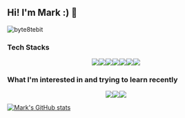 ## Hi! I'm Mark :) 👋

![byte8tebit](https://user-images.githubusercontent.com/46216456/115349164-77da0f80-a1ee-11eb-8b4b-698eaeb7db70.png)

### Tech Stacks

<p align="center">
  <img src="https://img.shields.io/badge/HTML5-E34F26?style=for-the-badge&logo=html5&logoColor=white"/><img src="https://img.shields.io/badge/CSS3-1572B6?style=for-the-badge&logo=css3&logoColor=white"/><img src="https://img.shields.io/badge/Javascript-F7DF1E?style=for-the-badge&logo=Javascript&logoColor=white"/><img src="https://img.shields.io/badge/typescript-3178C6?style=for-the-badge&logo=typescript&logoColor=white"/><img src="https://img.shields.io/badge/ReactJS-61DAFB?style=for-the-badge&logo=React&logoColor=blue"/><img src="https://img.shields.io/badge/redux-764ABC?style=for-the-badge&logo=redux&logoColor=white"/><img src="https://img.shields.io/badge/Angular8-DD0031?style=for-the-badge&logo=Angular&logoColor=white"/>
</p>

### What I'm interested in and trying to learn recently

<p align="center">
  <img src="https://img.shields.io/badge/Node.js-339933?style=for-the-badge&logo=Node.js&logoColor=white"/><img src="https://img.shields.io/badge/AmazonAWS-232F3E?style=for-the-badge&logo=amazon-aws&logoColor=white"/><img src="https://img.shields.io/badge/python-3776AB?style=for-the-badge&logo=python&logoColor=white"/>
</P>

[![Mark's GitHub stats](https://github-readme-stats.vercel.app/api?username=mark-yoo&show_icons=true&theme=dracula&hide=contribs&include_all_commits=true)](https://github.com/mark-yoo/github-readme-stats)

<!--
**Mark-Yoo/Mark-Yoo** is a ✨ _special_ ✨ repository because its `README.md` (this file) appears on your GitHub profile.

Here are some ideas to get you started:

- 🔭 I’m currently working on ...
- 🌱 I’m currently learning ...
- 👯 I’m looking to collaborate on ...
- 🤔 I’m looking for help with ...
- 💬 Ask me about ...
- 📫 How to reach me: ...
- 😄 Pronouns: ...
- ⚡ Fun fact: ...
  -->
